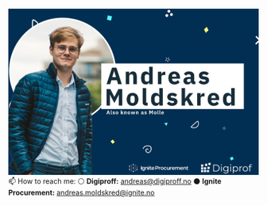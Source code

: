 ![Andreas Moldskred](https://github.com/andreas0607/andreas0607/blob/master/Github%20profile.jpg?raw=true)
📫 How to reach me:
  ⚪ **Digiproff:** andreas@digiproff.no ⚫ **Ignite Procurement:** andreas.moldskred@ignite.no

<!--
**andreas0607/andreas0607** is a ✨ _special_ ✨ repository because its `README.md` (this file) appears on your GitHub profile.

Here are some ideas to get you started:

- 🔭 I’m currently working on ...
- 🌱 I’m currently learning ...
- 👯 I’m looking to collaborate on ...
- 🤔 I’m looking for help with ...
- 💬 Ask me about ...
- 📫 How to reach me: ...
- 😄 Pronouns: ...
- ⚡ Fun fact: ...
-->

